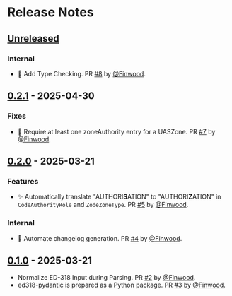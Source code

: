 # Release Notes
<!-- markdownlint-disable MD013 -->

## [Unreleased]

### Internal

* 👷 Add Type Checking. PR [#8](https://github.com/starcopter/ed318-pydantic/pull/8) by [@Finwood](https://github.com/Finwood).

## [0.2.1] - 2025-04-30

### Fixes

* 🐛 Require at least one zoneAuthority entry for a UASZone. PR [#7](https://github.com/starcopter/ed318-pydantic/pull/7) by [@Finwood](https://github.com/Finwood).

## [0.2.0] - 2025-03-21

### Features

* ✨ Automatically translate "AUTHORI**S**ATION" to "AUTHORI**Z**ATION" in `CodeAuthorityRole` and `ZodeZoneType`. PR [#5](https://github.com/starcopter/ed318-pydantic/pull/5) by [@Finwood](https://github.com/Finwood).

### Internal

* 👷 Automate changelog generation. PR [#4](https://github.com/starcopter/ed318-pydantic/pull/4) by [@Finwood](https://github.com/Finwood).

## [0.1.0] - 2025-03-21

* Normalize ED-318 Input during Parsing. PR [#2](https://github.com/starcopter/ed318-pydantic/pull/2) by [@Finwood](https://github.com/Finwood).
* ed318-pydantic is prepared as a Python package. PR [#3](https://github.com/starcopter/ed318-pydantic/pull/3) by [@Finwood](https://github.com/Finwood).

[unreleased]: https://github.com/starcopter/ed318-pydantic/compare/v0.2.1...HEAD
[0.2.1]: https://github.com/starcopter/ed318-pydantic/compare/v0.2.0...v0.2.1
[0.2.0]: https://github.com/starcopter/ed318-pydantic/compare/v0.1.0...v0.2.0
[0.1.0]: https://github.com/starcopter/ed318-pydantic/compare/ee449a26d0fe4a3d0f6c9b66200571e6978f0ffa...v0.1.0
